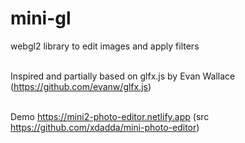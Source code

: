 # mini-gl
webgl2 library to edit images and apply filters<br><br>

Inspired and partially based on glfx.js by Evan Wallace (https://github.com/evanw/glfx.js)
<br>
<br>

Demo https://mini2-photo-editor.netlify.app 
(src https://github.com/xdadda/mini-photo-editor)

